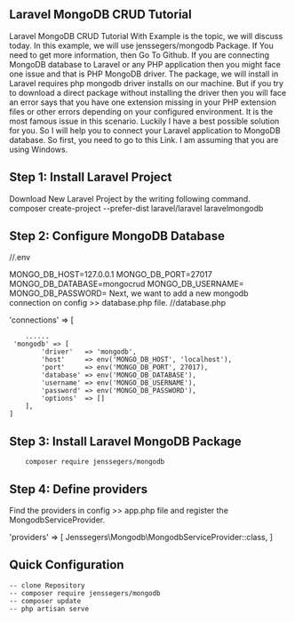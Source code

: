 ## Laravel MongoDB CRUD Tutorial
Laravel MongoDB CRUD Tutorial With Example is the topic, we will discuss today. In this example, we will use jenssegers/mongodb Package. If You need to get more information, then Go To Github. If you are connecting MongoDB database to Laravel or any PHP application then you might face one issue and that is PHP MongoDB driver. The package, we will install in Laravel requires php mongodb driver installs on our machine. But if you try to download a direct package without installing the driver then you will face an error says that you have one extension missing in your PHP extension files or other errors depending on your configured environment. It is the most famous issue in this scenario. Luckily I have a best possible solution for you. So I will help you to connect your Laravel application to MongoDB database. So first, you need to go to this Link. I am assuming that you are using Windows.

##  Step 1: Install Laravel Project
Download New Laravel Project by the writing following command.
composer create-project --prefer-dist laravel/laravel laravelmongodb

##  Step 2: Configure MongoDB Database
//.env

MONGO_DB_HOST=127.0.0.1
MONGO_DB_PORT=27017
MONGO_DB_DATABASE=mongocrud
MONGO_DB_USERNAME=
MONGO_DB_PASSWORD=
Next, we want to add a new mongodb connection on config >> database.php file.
//database.php

'connections' => [


        ......
     'mongodb' => [
            'driver'   => 'mongodb',
            'host'     => env('MONGO_DB_HOST', 'localhost'),
            'port'     => env('MONGO_DB_PORT', 27017),
            'database' => env('MONGO_DB_DATABASE'),
            'username' => env('MONGO_DB_USERNAME'),
            'password' => env('MONGO_DB_PASSWORD'),
            'options'  => []
        ],
    ]
    
##  Step 3: Install Laravel MongoDB Package
        composer require jenssegers/mongodb
##  Step 4: Define providers
Find the providers in config >> app.php file and register the MongodbServiceProvider.

'providers' => [
        Jenssegers\Mongodb\MongodbServiceProvider::class,
           ]
           
 ##  Quick Configuration
    -- clone Repository
    -- composer require jenssegers/mongodb
    -- composer update
    -- php artisan serve
   
    
